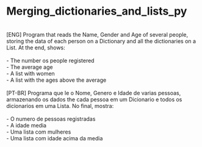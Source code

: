 # Merging_dictionaries_and_lists_py
<br>
[ENG] Program that reads the Name, Gender and Age of several people, storing the data of each person on a Dictionary and all the dictionaries on a List. At the end, shows:
<br>
<br>
- The number os people registered
<br>
- The average age
<br>
- A list with women
<br>
- A list with the ages above the average
<br>
<br>
[PT-BR] Programa que le o Nome, Genero e Idade de varias pessoas, armazenando os dados the cada pessoa em um Dicionario e todos os dicionarios em uma Lista. No final, mostra:
<br>
<br>
- O numero de pessoas registradas
<br>
- A idade media
<br>
- Uma lista com mulheres
<br>
- Uma lista com idade acima da media
